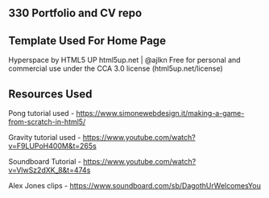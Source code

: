 ## 330 Portfolio and CV repo 

## Template Used For Home Page
Hyperspace by HTML5 UP
html5up.net | @ajlkn
Free for personal and commercial use under the CCA 3.0 license (html5up.net/license)

## Resources Used
Pong tutorial used - https://www.simonewebdesign.it/making-a-game-from-scratch-in-html5/

Gravity tutorial used - https://www.youtube.com/watch?v=F9LUPoH400M&t=265s

Soundboard Tutorial - https://www.youtube.com/watch?v=VlwSz2dXK_8&t=474s

Alex Jones clips - https://www.soundboard.com/sb/DagothUrWelcomesYou
